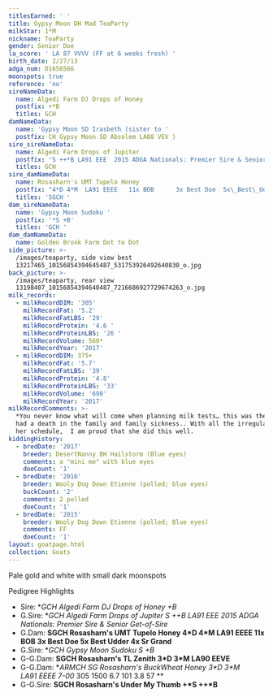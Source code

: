 ```yaml
---
titlesEarned: ' '
title: Gypsy Moon DH Mad TeaParty
milkStar: 1*M
nickname: TeaParty
gender: Senior Doe
la_score: ' LA 87 VVVV (FF at 6 weeks fresh) '
birth_date: 2/27/13
adga_num: D1656566
moonspots: true
reference: 'no'
sireNameData:
  name: Algedi Farm DJ Drops of Honey
  postfix: +*B
  titles: GCH
damNameData:
  name: 'Gypsy Moon SD Irasbeth (sister to '
  postfix: CH Gypsy Moon SD Absolem LA88 VEV )
sire_sireNameData:
  name: Algedi Farm Drops of Jupiter
  postfix: 'S ++*B LA91 EEE  2015 ADGA Nationals: Premier Sire & Senior Get-of-Sire '
  titles: GCH
sire_damNameData:
  name: Rosasharn's UMT Tupelo Honey
  postfix: "4*D 4*M  LA91 EEEE   11x BOB      3x Best Doe  5x\_Best\_Udder    4x Sr Grand"
  titles: 'SGCH '
dam_sireNameData:
  name: 'Gypsy Moon Sudoku '
  postfix: '*S +B'
  titles: 'GCH '
dam_damNameData:
  name: Golden Brook Farm Dot to Dot
side_picture: >-
  /images/teaparty, side view best
  13217465_10156854394645487_531753926492640830_o.jpg
back_picture: >-
  /images/teaparty, rear view
  13198407_10156854394640487_7216686927729674263_o.jpg
milk_records:
  - milkRecordDIM: '305'
    milkRecordFat: '5.2'
    milkRecordFatLBS: '29'
    milkRecordProtein: '4.6 '
    milkRecordProteinLBS: '26 '
    milkRecordVolume: 560*
    milkRecordYear: '2017'
  - milkRecordDIM: 375+
    milkRecordFat: '5.7'
    milkRecordFatLBS: '39'
    milkRecordProtein: '4.8'
    milkRecordProteinLBS: '33'
    milkRecordVolume: '690'
    milkRecordYear: '2017'
milkRecordComments: >-
  *You never know what will come when planning milk tests… this was the year we
  had a death in the family and family sickness.. With all the irregularities in
  her schedule,  I am proud that she did this well.
kiddingHistory:
  - bredDate: '2017'
    breeder: DesertNanny BH Hailstorm (Blue eyes)
    comments: a "mini me" with blue eyes
    doeCount: '1'
  - bredDate: '2016'
    breeder: Wooly Dog Down Etienne (polled; blue eyes)
    buckCount: '2'
    comments: 2 polled
    doeCount: '1'
  - bredDate: '2015'
    breeder: Wooly Dog Down Etienne (polled; Blue eyes)
    comments: FF
    doeCount: '1'
layout: goatpage.html
collection: Goats
---
```

Pale gold and white with small dark moonspots

Pedigree Highlights

* Sire:  **GCH Algedi Farm DJ Drops of Honey +*B**
* G.Sire:  **GCH Algedi Farm Drops of Jupiter S ++*B LA91 EEE  _2015 ADGA Nationals: Premier Sire & Senior Get-of-Sire_**
* G.Dam: **SGCH Rosasharn's UMT Tupelo Honey  4\*D 4\*M  LA91 EEEE  11x BOB      3x Best Doe  5x Best Udder    4x Sr Grand**
* G.Sire:  **GCH Gypsy Moon Sudoku *S +B**
* G-G.Dam:  **SGCH Rosasharn's TL Zenith  3\*D 3\*M  LA90 EEVE**
* G-G.Dam: **ARMCH SG Rosasharn's BuckWheat Honey 3\*D 3\*M   LA91 EEEE 7-00* 305 1500 6.7 101 3.8 57 **
* G-G.Sire:  **SGCH   Rosasharn's Under My Thumb +\*S ++\*B**

